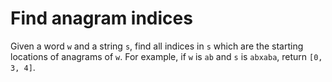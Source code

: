# Find anagram indices

Given a word `w` and a string `s`, find all indices in `s` which are the starting locations of anagrams of `w`. For example, if `w` is `ab` and `s` is `abxaba`, return `[0, 3, 4]`.
